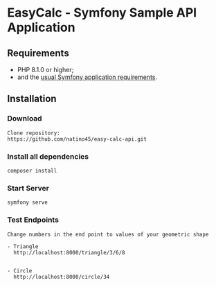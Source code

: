 EasyCalc - Symfony Sample API Application
======================== 



Requirements
------------

  * PHP 8.1.0 or higher; 
  * and the [usual Symfony application requirements][1].


Installation
------------
### Download
    Clone repository:
    https://github.com/natino45/easy-calc-api.git

### Install all dependencies
    composer install
      
### Start Server
    symfony serve

### Test Endpoints

    Change numbers in the end point to values of your geometric shape

    - Triangle
      http://localhost:8000/triangle/3/6/8

      
    - Circle
      http://localhost:8000/circle/34


[1]: https://symfony.com/doc/current/setup.html#technical-requirements